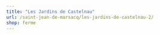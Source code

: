 ```yaml
---
title: "Les Jardins de Castelnau"
url: /saint-jean-de-marsacq/les-jardins-de-castelnau-2/
shop: ferme
---
```

